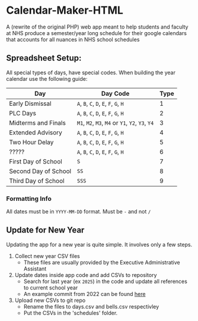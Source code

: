 # Calendar-Maker-HTML
A (rewrite of the original PHP) web app meant to help students and faculty at NHS produce a semester/year long schedule for their google calendars that accounts for all nuances in NHS school schedules

Spreadsheet Setup:
--------

All special types of days, have special codes. When building the year calendar use the following guide:

Day | Day Code | Type
----|------|-------|
Early Dismissal |`A`, `B`, `C`, `D`, `E`, `F`, `G`, `H`| 1 |
PLC Days |`A`, `B`, `C`, `D`, `E`, `F`, `G`, `H`| 2 |
Midterms and Finals |`M1`, `M2`, `M3`, `M4` or `Y1`, `Y2`, `Y3`, `Y4`| 3 |
Extended Advisory |`A`, `B`, `C`, `D`, `E`, `F`, `G`, `H`| 4 |
Two Hour Delay |`A`, `B`, `C`, `D`, `E`, `F`, `G`, `H`| 5 |
????? |`A`, `B`, `C`, `D`, `E`, `F`, `G`, `H`| 6 |
First Day of School |`S`| 7 | 
Second Day of School |`SS`| 8 | 
Third Day of School |`SSS`| 9 | 

### Formatting Info

All dates must be in `YYYY-MM-DD` format. Must be `-` and not `/`


Update for New Year
-------------------

Updating the app for a new year is quite simple. It involves only a few steps.

1. Collect new year CSV files
    - These files are usually provided by the Executive Administrative Assistant
2. Update dates inside app code and add CSVs to repository
    - Search for last year (ex `2025`) in the code and update all references to current school year
    - An example commit from 2022 can be found [here](https://github.com/devinmatte/NHS-Calendar-Maker/commit/c2cc51ee7589cb245ac98e4a4e070af3a123282c)
3. Upload new CSVs to git repo
    - Rename the files to days.csv and bells.csv respectivley
    - Put the CSVs in the 'schedules' folder.
